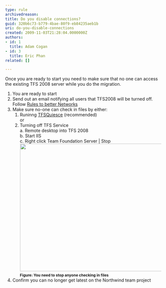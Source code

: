 ```yaml
---
type: rule
archivedreason: 
title: Do you disable connections?
guid: 320b6c73-b779-4bae-80f9-eb84235aeb1b
uri: do-you-disable-connections
created: 2009-11-03T21:28:04.0000000Z
authors:
- id: 1
  title: Adam Cogan
- id: 3
  title: Eric Phan
related: []

---
```




  <p>Once you are ready to start you need to make sure that no one can access the existing TFS 2008 server while you do the migration.</p>
<ol>
    <li>You are ready to start </li>
    <li>Send out an email notifying all users that TFS2008 will be turned off.&#160;<br>
    Follow <span><a shape="rect" href="http&#58;//www.ssw.com.au/SSW/Standards/Rules/RulesToBetterNetworks.aspx#rebootrestart" target="_blank">Rules to better Networks</a></span> </li>
    <li>Make sure no-one can check in files by either&#58;
    <ol>
        <li>Runinng <a href="http&#58;//support.microsoft.com/kb/950893" target="_blank">TFSQuiesce</a> (recommended) <br>
        or </li>
        <li>Turning off TFS Service<br>
        a. Remote desktop into TFS 2008<br>
        b. Start IIS<br>
        c. Right click Team Foundation Server | Stop <br>
        <span><img alt="" style="width&#58;500px;height&#58;412px;" src="/TFS/RulesToBetterTFS2010Migration/PublishingImages/StopTFSServices.png" /></span><br>
        <span style="font-size&#58;12px;font-weight&#58;bold;">Figure&#58;&#160;You need to stop anyone checking in files</span>&#160; </li>
    </ol>
    </li>
    <li>Confirm you can no longer get latest on the Northwind team project </li>
</ol>

<br><excerpt class='endintro'></excerpt><br>



